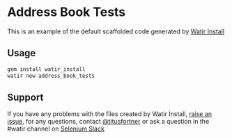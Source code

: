 # Address Book Tests

This is an example of the default scaffolded code generated by  [Watir Install](https://github.com/titusfortner/watir_install) 

## Usage

```ruby
gem install watir_install
watir new address_book_tests
```

## Support

If you have any problems with the files created by Watir Install,
[raise an issue](https://github.com/titusfortner/watir_install/issues/new),
for any questions, contact [@titusfortner](http://watirtight.com)
or ask a question in the #watir channel on [Selenium Slack](http://seleniumhq.herokuapp.com/)
